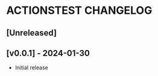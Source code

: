# ACTIONSTEST CHANGELOG

## [Unreleased]
<!-- Add your unreleased changelog entries below this line -->

## [v0.0.1] - 2024-01-30
- Initial release

